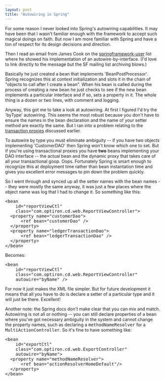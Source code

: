 ```yaml
---
layout: post
title: "Autowiring in Spring"
---
```




<p>For some reason I never looked into Spring's autowiring capabilities. It may have been that I wasn't familiar enough with the framework to accept such magical doings on faith. But now I am more familiar with Spring and have a ton of respect for its design decisions and direction.</p>

<p>Then I read an email from James Cook on the <a href="http://sourceforge.net/mailarchive/forum.php?forum_id=30287">springframework-user</a> list where he showed his implementation of an autowire-by-interface. (I'd love to link directly to the message but the SF mailing list archiving blows.)</p>

<p>Basically he just created a bean that implements 'BeanPostProcessor'. Spring recognizes this at context initialization and slots it in the chain of "objects to call after I create a bean". When his bean is called during the process of creating a new bean he just checks to see if the new bean implements a particular interface and if so, sets a property in it. The whole thing is a dozen or two lines, with comment and logging.</p>

<p>Anyway, this got me to take a look at autowiring. At first I figured I'd try the 'byType' autowiring. This seems the most robust because you don't have to ensure the names in the bean declaration and the name of your setter method are exactly the same. But I ran into a problem relating to the <a href="/2004/04/14/curious_about_spring_transaction_definitions.html">transaction proxies</a> discussed earlier.</p>

<p>To autowire by type you must eliminate ambiguity -- if you have two  objects implementing 'CustomerDAO' then Spring won't know which one to set. But if you're using transactional proxies you have <b>two</b> beans implementing your DAO interface -- the actual bean and the dynamic proxy that takes care of all your transactional goop. Oops. Fortunately Spring is smart enough to recognize this at deployment time rather than bean instantation time and gives you excellent error messages to pin down the problem quickly.</p>

<p>So I went through and synced up all the setter names with the bean names -- they were mostly the same anyway, it was just a few places where the object name was log that I had to change it. So something like this:</p>

<p><pre class="sourceCode">
&lt;bean
    id="reportViewCtl"
    class="com.optiron.cd.web.ReportViewController">
  &lt;property name="customerDao">
      &lt;ref bean="customerDao" />
  &lt;/property>
  &lt;property name="ledgerTransactionDao">
      &lt;ref bean="ledgerTransactionDao" />
  &lt;/property>
&lt;/bean>
</pre>
<p>Becomes:</p>
<pre class="sourceCode">
&lt;bean
    id="reportViewCtl"
    class="com.optiron.cd.web.ReportViewController"
    autowire="byName" />
</pre>
<p>For now it just makes the XML file simpler. But for future development it means that all you have to do is declare a setter of a particular type and it will just be there. Excellent!</p>

<p>Another note: the Spring docs don't make clear that you can mix and match. Autowiring is not all or nothing -- you can still declare properties of a bean where you've got necessary ambiguity in the system and cannot change the property names, such as declaring a <tt>methodNameResolver</tt> for a <tt>MultiActionController</tt>. So it's fine to have something like:</p>
<pre class="sourceCode">
&lt;bean
    id="exportCtl"
    class="com.optiron.cd.web.ExportController"
    autowire="byName">
  &lt;property name="methodNameResolver">
      &lt;ref bean="actionResolverHomeDefault"/>
  &lt;/property>
&lt;/bean>
</pre>



